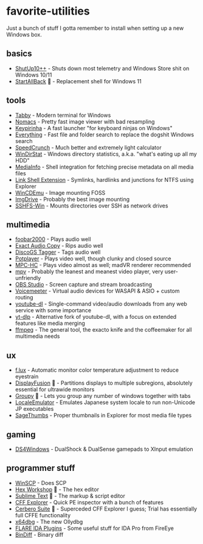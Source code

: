# favorite-utilities
Just a bunch of stuff I gotta remember to install when setting up a new Windows box.  

## basics
* [ShutUp10++](https://www.oo-software.com/en/shutup10) - Shuts down most telemetry and Windows Store shit on Windows 10/11
* [StartAllBack](https://www.startallback.com/) :money_with_wings: - Replacement shell for Windows 11
## tools
* [Tabby](https://tabby.sh/) - Modern terminal for Windows
* [Nomacs](https://nomacs.org) - Pretty fast image viewer with bad resampling
* [Keypirinha](https://keypirinha.com) - A fast launcher "for keyboard ninjas on Windows"
* [Everything](https://www.voidtools.com) - Fast file and folder search to replace the dogshit Windows search
* [SpeedCrunch](https://speedcrunch.org) - Much better and extremely light calculator
* [WinDirStat](https://windirstat.net) - Windows directory statistics, a.k.a. "what's eating up all my HDD"
* [MediaInfo](https://mediaarea.net/en/MediaInfo) - Shell integration for fetching precise metadata on all media files
* [Link Shell Extension](https://schinagl.priv.at/nt/hardlinkshellext/linkshellextension.html) - Symlinks, hardlinks and junctions for NTFS using Explorer
* [WinCDEmu](https://wincdemu.sysprogs.org/) - Image mounting FOSS
* [ImgDrive](https://www.yubsoft.com/imgdrive/) - Probably the best image mounting
* [SSHFS-Win](https://github.com/billziss-gh/sshfs-win) - Mounts directories over SSH as network drives
## multimedia
* [foobar2000](http://foobar2000.org/) - Plays audio well
* [Exact Audio Copy](https://www.exactaudiocopy.de/) - Rips audio well
* [DiscoGS Tagger](https://www.foobar2000.org/components/view/foo_discogs) - Tags audio well
* [Potplayer](https://potplayer.daum.net/) - Plays video well, though clunky and closed source
* [MPC-HC](https://github.com/clsid2/mpc-hc) - Plays video almost as well; madVR renderer recommended
* [mpv](https://mpv.io/) - Probably the leanest and meanest video player, very user-unfriendly
* [OBS Studio](https://obsproject.com/download) - Screen capture and stream broadcasting
* [Voicemeeter](https://www.vb-audio.com/Voicemeeter/banana.htm) - Virtual audio devices for WASAPI & ASIO + custom routing
* [youtube-dl](https://ytdl-org.github.io/youtube-dl/index.html) - Single-command video/audio downloads from any web service with some importance
* [yt-dlp](https://github.com/yt-dlp/yt-dlp) - Alternative fork of youtube-dl, with a focus on extended features like media merging
* [ffmpeg](https://ffmpeg.zeranoe.com/builds/) - The general tool, the exacto knife and the coffeemaker for all multimedia needs
## ux
* [f.lux](https://justgetflux.com) - Automatic monitor color temperature adjustment to reduce eyestrain
* [DisplayFusion](https://www.displayfusion.com/) :money_with_wings: - Partitions displays to multiple subregions, absolutely essential for ultrawide monitors
* [Groupy](https://www.stardock.com/products/groupy/) :money_with_wings: - Lets you group any number of windows together with tabs
* [LocaleEmulator](https://xupefei.github.io/Locale-Emulator/) - Emulates Japanese system locale to run non-Unicode JP executables
* [SageThumbs](https://www.cherubicsoft.com/en/projects/sagethumbs/) - Proper thumbnails in Explorer for most media file types
## gaming
* [DS4Windows](https://github.com/Ryochan7/DS4Windows) - DualShock & DualSense gamepads to XInput emulation
## programmer stuff
* [WinSCP](https://winscp.net/eng/index.php) - Does SCP
* [Hex Workshop](http://www.hexworkshop.com) :money_with_wings: - The hex editor
* [Sublime Text](https://www.sublimetext.com) :money_with_wings: - The markup & script editor
* [CFF Explorer](https://ntcore.com/?page_id=388) - Quick PE inspector with a bunch of features
* [Cerbero Suite](https://cerbero.io/es/) :money_with_wings: - Superceded CFF Explorer I guess; Trial has essentially full CFFE functionality
* [x64dbg](https://x64dbg.com/) - The new Ollydbg
* [FLARE IDA Plugins](https://github.com/fireeye/flare-ida) - Some useful stuff for IDA Pro from FireEye
* [BinDiff](https://www.zynamics.com/bindiff.html) - Binary diff
